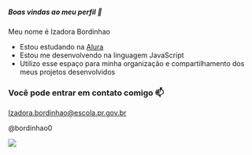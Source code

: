 ##### Boas vindas ao meu perfil 💙

Meu nome é Izadora Bordinhao

- Estou estudando na [Alura](https://www.alura.com.br)
- Estou me desenvolvendo na linguagem JavaScript
- Utilizo esse espaço para minha organização e compartilhamento dos meus projetos desenvolvidos

### Você pode entrar em contato comigo 📫

Izadora.bordinhao@escola.pr.gov.br

@bordinhao0

![](https://media1.tenor.com/m/J-3IRSCigooAAAAd/food-eat.gif)

